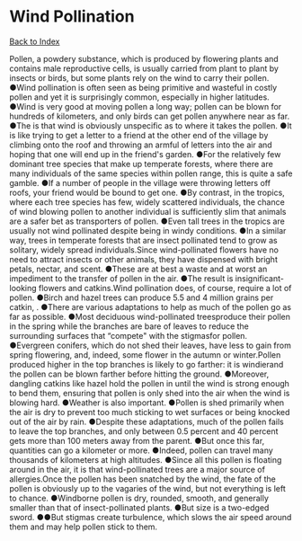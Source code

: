 # Wind Pollination
[Back to Index](https://github.com/windows10010/tpoExtractor/blob/master/README.md)

Pollen, a powdery substance, which is produced by flowering plants and contains male reproductive cells, is usually carried from plant to plant by insects or birds, but some plants rely on the wind to carry their pollen. ●Wind pollination is often seen as being primitive and wasteful in costly pollen and yet it is surprisingly common, especially in higher latitudes. ●Wind is very good at moving pollen a long way; pollen can be blown for hundreds of kilometers, and only birds can get pollen anywhere near as far. ●The is that wind is obviously unspecific as to where it takes the pollen. ●It is like trying to get a letter to a friend at the other end of the village by climbing onto the roof and throwing an armful of letters into the air and hoping that one will end up in the friend's garden. ●For the relatively few dominant tree species that make up temperate forests, where there are many individuals of the same species within pollen range, this is quite a safe gamble. ●If a number of people in the village were throwing letters off roofs, your friend would be bound to get one. ●By contrast, in the tropics, where each tree species has few, widely scattered individuals, the chance of wind blowing pollen to another individual is sufficiently slim that animals are a safer bet as transporters of pollen. ●Even tall trees in the tropics are usually not wind pollinated despite being in windy conditions. ●In a similar way, trees in temperate forests that are insect pollinated tend to grow as solitary, widely spread individuals.Since wind-pollinated flowers have no need to attract insects or other animals, they have dispensed with bright petals, nectar, and scent. ●These are at best a waste and at worst an impediment to the transfer of pollen in the air. ●The result is insignificant-looking flowers and catkins.Wind pollination does, of course, require a lot of pollen. ●Birch and hazel trees can produce 5.5 and 4 million grains per catkin, . ●There are various adaptations to help as much of the pollen go as far as possible. ●Most deciduous wind-pollinated treesproduce their pollen in the spring while the branches are bare of leaves to reduce the surrounding surfaces that “compete" with the stigmasfor pollen. ●Evergreen conifers, which do not shed their leaves, have less to gain from spring flowering, and, indeed, some flower in the autumn or winter.Pollen produced higher in the top branches is likely to go farther: it is windierand the pollen can be blown farther before hitting the ground. ●Moreover, dangling catkins like hazel hold the pollen in until the wind is strong enough to bend them, ensuring that pollen is only shed into the air when the wind is blowing hard. ●Weather is also important. ●Pollen is shed primarily when the air is dry to prevent too much sticking to wet surfaces or being knocked out of the air by rain. ●Despite these adaptations, much of the pollen fails to leave the top branches, and only between 0.5 percent and 40 percent gets more than 100 meters away from the parent. ●But once this far, quantities can go a kilometer or more. ●Indeed, pollen can travel many thousands of kilometers at high altitudes. ●Since all this pollen is floating around in the air, it is that wind-pollinated trees are a major source of allergies.Once the pollen has been snatched by the wind, the fate of the pollen is obviously up to the vagaries of the wind, but not everything is left to chance. ●Windborne pollen is dry, rounded, smooth, and generally smaller than that of insect-pollinated plants. ●But size is a two-edged sword. ●●But stigmas create turbulence, which slows the air speed around them and may help pollen stick to them.